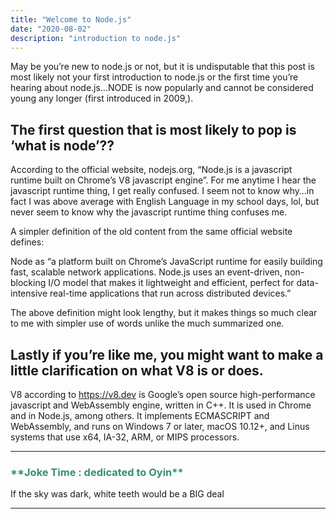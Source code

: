 ```yaml
---
title: "Welcome to Node.js"
date: "2020-08-02"
description: "introduction to node.js"
---
```


May be you’re new to node.js or not, but it is undisputable that this post is most likely not your first introduction to node.js or the first time you’re hearing about node.js…NODE is now popularly and cannot be considered young any longer (first introduced in 2009,).

## The first question that is most likely to pop is ‘what is node’??

According to the official website, nodejs.org, “Node.js is a javascript runtime built on Chrome’s V8 javascript engine”. For me anytime I hear the javascript runtime thing, I get really confused. I seem not to know why…in fact I was above average with English Language in my school days, lol, but never seem to know why the javascript runtime thing confuses me. 

A simpler definition of the old content from the same official website defines:

Node as “a platform built on Chrome’s JavaScript runtime for easily building fast, scalable network applications. Node.js uses an event-driven, non-blocking  I/O model that makes it lightweight and efficient, perfect for data-intensive real-time applications that run across distributed devices.”

The above definition might look lengthy, but it makes things so much clear to me with simpler use of words unlike the much summarized one.

## Lastly if you’re like me, you might want to make a little clarification on what V8 is or does.

V8 according to https://v8.dev is Google’s open source high-performance javascript and WebAssembly engine, written in C++. It is used in Chrome and in Node.js, among others. It implements ECMASCRIPT and WebAssembly, and runs on Windows 7 or later, macOS 10.12+, and Linus systems that use x64, IA-32, ARM, or MIPS processors.

****
 <h3 style="color:#349077">
**Joke Time : dedicated to Oyin**
</h3>

If the sky was dark, white teeth would be a BIG deal

****